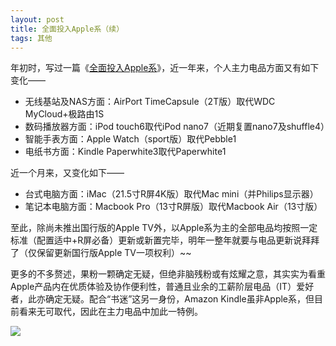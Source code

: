 ```yaml
---
layout: post
title: 全面投入Apple系（续）
tags: 其他
---
```


年初时，写过一篇《[全面投入Apple系](http://cpxxpc.github.io/2015/01/13/1)》，近一年来，个人主力电品方面又有如下变化——

- 无线基站及NAS方面：AirPort TimeCapsule（2T版）取代WDC MyCloud+极路由1S
- 数码播放器方面：iPod touch6取代iPod nano7（近期复置nano7及shuffle4）
- 智能手表方面：Apple Watch（sport版）取代Pebble1
- 电纸书方面：Kindle Paperwhite3取代Paperwhite1

近一个月来，又变化如下——

- 台式电脑方面：iMac（21.5寸R屏4K版）取代Mac mini（并Philips显示器）
- 笔记本电脑方面：Macbook Pro（13寸R屏版）取代Macbook Air（13寸版）

至此，除尚未推出国行版的Apple TV外，以Apple系为主的全部电品均按照一定标准（配置适中+R屏必备）更新或新置完毕，明年一整年就要与电品更新说拜拜了（仅保留更新国行版Apple TV一项权利）~~

更多的不多赘述，果粉一颗确定无疑，但绝非脑残粉或有炫耀之意，其实实为看重Apple产品内在优质体验及协作便利性，普通且业余的工薪阶层电品（IT）爱好者，此亦确定无疑。配合“书迷”这另一身份，Amazon Kindle虽非Apple系，但目前看来无可取代，因此在主力电品中加此一特例。

![](http://ohfv138uq.bkt.clouddn.com/apple2.jpg-700)


